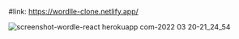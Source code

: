 #link: https://wordlle-clone.netlify.app/

![screenshot-wordle-react herokuapp com-2022 03 20-21_24_54](https://user-images.githubusercontent.com/61586802/159184654-3f575d87-74bb-43c0-8d62-99000b4e4a37.png)
